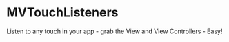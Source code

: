 MVTouchListeners
================

Listen to any touch in your app - grab the View and View Controllers - Easy!
